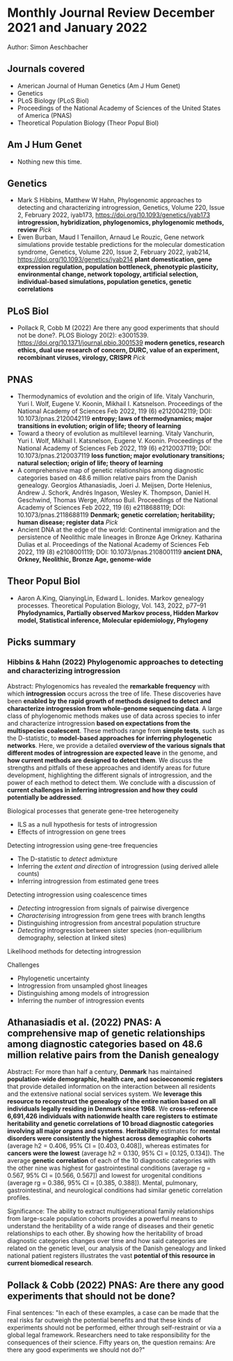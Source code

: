 # Monthly Journal Review December 2021 and January 2022

Author: Simon Aeschbacher

## Journals covered
- American Journal of Human Genetics (Am J Hum Genet)
- Genetics
- PLoS Biology (PLoS Biol)
- Proceedings of the National Academy of Sciences of the United States of America (PNAS)
- Theoretical Population Biology (Theor Popul Biol)

## Am J Hum Genet
- Nothing new this time.

## Genetics
- Mark S Hibbins, Matthew W Hahn, Phylogenomic approaches to detecting and characterizing introgression, Genetics, Volume 220, Issue 2, February 2022, iyab173, https://doi.org/10.1093/genetics/iyab173 **introgression, hybridization, phylogenomics, phylogenomic methods, review** *Pick*
- Ewen Burban, Maud I Tenaillon, Arnaud Le Rouzic, Gene network simulations provide testable predictions for the molecular domestication syndrome, Genetics, Volume 220, Issue 2, February 2022, iyab214, https://doi.org/10.1093/genetics/iyab214 **plant domestication, gene expression regulation, population bottleneck, phenotypic plasticity, environmental change, network topology, artificial selection, individual-based simulations, population genetics, genetic correlations**

## PLoS Biol
- Pollack R, Cobb M (2022) Are there any good experiments that should not be done?. PLOS Biology 20(2): e3001539. https://doi.org/10.1371/journal.pbio.3001539 **modern genetics, research ethics, dual use research of concern, DURC, value of an experiment, recombinant viruses, virology, CRISPR** *Pick*

## PNAS
- Thermodynamics of evolution and the origin of life. Vitaly Vanchurin, Yuri I. Wolf, Eugene V. Koonin, Mikhail I. Katsnelson. Proceedings of the National Academy of Sciences Feb 2022, 119 (6) e2120042119; DOI: 10.1073/pnas.2120042119 **entropy; laws of thermodynamics; major transitions in evolution; origin of life; theory of learning**
- Toward a theory of evolution as multilevel learning. Vitaly Vanchurin, Yuri I. Wolf, Mikhail I. Katsnelson, Eugene V. Koonin. Proceedings of the National Academy of Sciences Feb 2022, 119 (6) e2120037119; DOI: 10.1073/pnas.2120037119 **loss function; major evolutionary transitions; natural selection; origin of life; theory of learning**
- A comprehensive map of genetic relationships among diagnostic categories based on 48.6 million relative pairs from the Danish genealogy. Georgios Athanasiadis, Joeri J. Meijsen, Dorte Helenius, Andrew J. Schork, Andrés Ingason, Wesley K. Thompson, Daniel H. Geschwind, Thomas Werge, Alfonso Buil. Proceedings of the National Academy of Sciences Feb 2022, 119 (6) e2118688119; DOI: 10.1073/pnas.2118688119 **Denmark; genetic correlation; heritability; human disease; register data** *Pick*
- Ancient DNA at the edge of the world: Continental immigration and the persistence of Neolithic male lineages in Bronze Age Orkney. Katharina Dulias et al. Proceedings of the National Academy of Sciences Feb 2022, 119 (8) e2108001119; DOI: 10.1073/pnas.2108001119 **ancient DNA, Orkney, Neolithic, Bronze Age, genome-wide**

## Theor Popul Biol
- Aaron A.King, QianyingLin, Edward L. Ionides. Markov genealogy processes. Theoretical Population Biology, Vol. 143, 2022, p77–91 **Phylodynamics, Partially observed Markov process, Hidden Markov model, Statistical inference, Molecular epidemiology, Phylogeny**

## Picks summary

### Hibbins & Hahn (2022) Phylogenomic approaches to detecting and characterizing introgression

Abstract:
Phylogenomics has revealed the **remarkable frequency** with which **introgression** occurs across the tree of life. These discoveries have been **enabled by the rapid growth of methods designed to detect and characterize introgression from whole-genome sequencing data**. A large class of phylogenomic methods makes use of data across species to infer and characterize introgression **based on expectations from the multispecies coalescent**. These methods range from **simple tests**, such as the D-statistic, to **model-based approaches for inferring phylogenetic networks**. Here, we provide a detailed **overview of the various signals that different modes of introgression are expected leave** in the genome, and **how current methods are designed to detect them**. We discuss the strengths and pitfalls of these approaches and identify areas for future development, highlighting the different signals of introgression, and the power of each method to detect them. We conclude with a discussion of **current challenges in inferring introgression and how they could potentially be addressed**.

Biological processes that generate gene-tree heterogeneity
- ILS as a null hypothesis for tests of introgression
- Effects of introgression on gene trees

Detecting introgression using gene-tree frequencies
- The D-statistic to *detect* admixture
- Inferring the *extent and direction* of introgression (using derived allele counts)
- Inferring introgression from estimated gene trees

Detecting introgression using coalescence times
- *Detecting* introgression from signals of pairwise divergence
- *Characterising* introgression from gene trees with branch lengths
- Distinguishing introgression from ancestral population structure
- *Detecting* introgression between sister species (non-equilibrium demography, selection at linked sites)

Likelihood methods for detecting introgression

Challenges
- Phylogenetic uncertainty
- Introgression from unsampled ghost lineages
- Distinguishing among models of introgression
- Inferring the number of introgression events

## Athanasiadis et al. (2022) PNAS: A comprehensive map of genetic relationships among diagnostic categories based on 48.6 million relative pairs from the Danish genealogy

Abstract:
For more than half a century, **Denmark** has maintained **population-wide demographic, health care, and socioeconomic registers** that provide detailed information on the interaction between all residents and the extensive national social services system. We **leverage this resource to reconstruct the genealogy of the entire nation based on all individuals legally residing in Denmark since 1968**. We **cross-reference 6,691,426 individuals with nationwide health care registers to estimate heritability and genetic correlations of 10 broad diagnostic categories involving all major organs and systems**. **Heritability** estimates for **mental disorders were consistently the highest across demographic cohorts** (average h2 = 0.406, 95% CI = [0.403, 0.408]), whereas estimates for **cancers were the lowest** (average h2 = 0.130, 95% CI = [0.125, 0.134]). The average **genetic correlation** of each of the 10 diagnostic categories with the other nine was highest for gastrointestinal conditions (average rg = 0.567, 95% CI = [0.566, 0.567]) and lowest for urogenital conditions (average rg = 0.386, 95% CI = [0.385, 0.388]). Mental, pulmonary, gastrointestinal, and neurological conditions had similar genetic correlation profiles.

Significance:
The ability to extract multigenerational family relationships from large-scale population cohorts provides a powerful means to understand the heritability of a wide range of diseases and their genetic relationships to each other. By showing how the heritability of broad diagnostic categories changes over time and how said categories are related on the genetic level, our analysis of the Danish genealogy and linked national patient registers illustrates the vast **potential of this resource in current biomedical research**.

## Pollack & Cobb (2022) PNAS: Are there any good experiments that should not be done?

Final sentences: "In each of these examples, a case can be made that the real risks far outweigh the potential benefits and that these kinds of experiments should not be performed, either through self-restraint or via a global legal framework. Researchers need to take responsibility for the consequences of their science. Fifty years on, the question remains: Are there any good experiments we should not do?"
